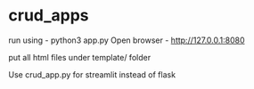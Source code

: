 # crud_apps

run using - 
python3 app.py 
Open browser - 
http://127.0.0.1:8080

put all html files under template/ folder


Use crud_app.py for streamlit instead of flask
